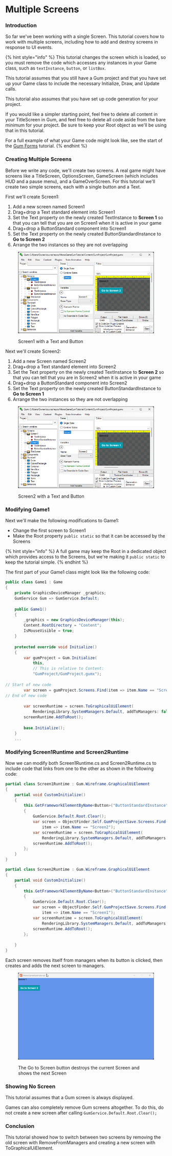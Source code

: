 # Multiple Screens

### Introduction

So far we've been working with a single Screen. This tutorial covers how to work with multiple screens, including how to add and destroy screens in response to UI events.

{% hint style="info" %}
This tutorial changes the screen which is loaded, so you must remove the code which accesses any instances in your Game class, such as `textInstance`, `button`, or `listBox`.

This tutorial assumes that you still have a Gum project and that you have set up your Game class to include the necessary Initialize, Draw, and Update calls.

This tutorial also assumes that you have set up code generation for your project.

If you would like a simpler starting point, feel free to delete all content in your TitleScreen in Gum, and feel free to delete all code aside from the bare minimum for your project. Be sure to keep your Root object as we'll be using that in this tutorial.

For a full example of what your Game code might look like, see the start of the [Gum Forms](../../gum-forms/#introduction) tutorial.
{% endhint %}

### Creating Multiple Screens

Before we write any code, we'll create two screens. A real game might have screens like a TitleScreen, OptionsScreen, GameScreen (which includes HUD and a pause menu), and a GameOverScreen. For this tutorial we'll create two simple screens, each with a single button and a Text.

First we'll create Screen1:

1. Add a new screen named Screen1
2. Drag+drop a Text standard element into Screen1
3. Set the Text property on the newly created TextInstance to **Screen 1** so that you can tell that you are on Screen1 when it is active in your game
4. Drag+drop a ButtonStandard component into Screen1
5. Set the Text property on the newly created ButtonStandardInstance to **Go to Screen 2**
6. Arrange the two instances so they are not overlapping

<figure><img src="../../../../.gitbook/assets/image (118).png" alt=""><figcaption><p>Screen1 with a Text and Button</p></figcaption></figure>

Next we'll create Screen2:

1. Add a new Screen named Screen2
2. Drag+drop a Text standard element into Screen2
3. Set the Text property on the newly created TextInstance to **Screen 2** so that you can tell that you are in Screen2 when it is active in your game
4. Drag+drop a ButtonStandard component into Screen2
5. Set the Text property on the newly created ButtonStandardInstance to **Go to Screen 1**
6. Arrange the two instances so they are not overlapping

<figure><img src="../../../../.gitbook/assets/image (119).png" alt=""><figcaption><p>Screen2 with a Text and Button</p></figcaption></figure>

### Modifying Game1

Next we'll make the following modifications to Game1:

* Change the first screen to Screen1
* Make the Root property `public static` so that it can be accessed by the Screens

{% hint style="info" %}
A full game may keep the Root in a dedicated object which provides access to the Screens, but we're making it `public static` to keep the tutorial simple.
{% endhint %}

The first part of your Game1 class might look like the following code:

```csharp
public class Game1 : Game
{
    private GraphicsDeviceManager _graphics;
    GumService Gum => GumService.Default;    

    public Game1()
    {
        _graphics = new GraphicsDeviceManager(this);
        Content.RootDirectory = "Content";
        IsMouseVisible = true;
    }

    protected override void Initialize()
    {
        var gumProject = Gum.Initialize(
            this,
            // This is relative to Content:
            "GumProject/GumProject.gumx");

// Start of new code
        var screen = gumProject.Screens.Find(item => item.Name == "Screen1");
// End of new code

        var screenRuntime = screen.ToGraphicalUiElement(
            RenderingLibrary.SystemManagers.Default, addToManagers: false);
        screenRuntime.AddToRoot();

        base.Initialize();
    }
    ...
```

### Modifying Screen1Runtime and Screen2Runtime

Now we can modify both Screen1Runtime.cs and Screen2Runtime.cs to include code that links from one to the other as shown in the following code:

```csharp
partial class Screen1Runtime : Gum.Wireframe.GraphicalUiElement
{
    partial void CustomInitialize()
    {
        this.GetFrameworkElementByName<Button>("ButtonStandardInstance").Click += (_, _) =>
        {
            GumService.Default.Root.Clear();
            var screen = ObjectFinder.Self.GumProjectSave.Screens.Find(
                item => item.Name == "Screen2");
            var screenRuntime = screen.ToGraphicalUiElement(
                RenderingLibrary.SystemManagers.Default, addToManagers: false);
            screenRuntime.AddToRoot();
        };
    }
}
```

```csharp
partial class Screen2Runtime : Gum.Wireframe.GraphicalUiElement
{
    partial void CustomInitialize()
    {
        this.GetFrameworkElementByName<Button>("ButtonStandardInstance").Click += (_, _) =>
        {
            GumService.Default.Root.Clear();
            var screen = ObjectFinder.Self.GumProjectSave.Screens.Find(
                item => item.Name == "Screen1");
            var screenRuntime = screen.ToGraphicalUiElement(
                RenderingLibrary.SystemManagers.Default, addToManagers: false);
            screenRuntime.AddToRoot();
        };

    }
}
```

Each screen removes itself from managers when its button is clicked, then creates and adds the next screen to managers.

<figure><img src="../../../../.gitbook/assets/24_18 29 52.gif" alt=""><figcaption><p>The Go to Screen button destroys the current Screen and shows the next Screen</p></figcaption></figure>

### Showing No Screen

This tutorial assumes that a Gum screen is always displayed.

Games can also completely remove Gum screens altogether. To do this, do not create a new screen after calling `GumService.Default.Root.Clear();`

### Conclusion

This tutorial showed how to switch between two screens by removing the old screen with RemoveFromManagers and creating a new screen with ToGraphicalUiElement.
